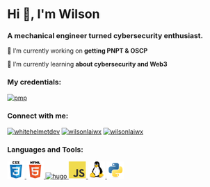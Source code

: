 <h1 align="left">Hi 👋, I'm Wilson</h1>
<h3 align="left">A mechanical engineer turned cybersecurity enthusiast.</h3>

🔭 I’m currently working on **getting PNPT & OSCP**

🌱 I’m currently learning **about cybersecurity and Web3**

<h3 align="left">My credentials:</h3>
<p align="left">
<a href="https://www.credly.com/badges/b0e8ad6e-113c-4201-a198-b030117eec56/public_url" target="blank"><img align="center" src="https://raw.githubusercontent.com/wilsonlaiwx/wilsonlaiwx/main/assets/pmp-600px.png" alt="pmp" height="50" width="50" /></a>
</p>

<h3 align="left">Connect with me:</h3>
<p align="left">
<a href="https://twitter.com/whitehelmetdev" target="blank"><img align="center" src="https://raw.githubusercontent.com/rahuldkjain/github-profile-readme-generator/master/src/images/icons/Social/twitter.svg" alt="whitehelmetdev" height="30" width="40" /></a>
<a href="https://linkedin.com/in/wilsonlaiwx" target="blank"><img align="center" src="https://raw.githubusercontent.com/rahuldkjain/github-profile-readme-generator/master/src/images/icons/Social/linked-in-alt.svg" alt="wilsonlaiwx" height="30" width="40" /></a>
<a href="https://tryhackme.com/p/WilsonLai" target="blank"><img align="center" src="https://raw.githubusercontent.com/wilsonlaiwx/wilsonlaiwx/main/assets/tryhackme_white.svg" alt="wilsonlaiwx" height="30" width="40" /></a>
</p>

<h3 align="left">Languages and Tools:</h3>
<p align="left"> <a href="https://www.w3schools.com/css/" target="_blank" rel="noreferrer"> <img src="https://raw.githubusercontent.com/devicons/devicon/master/icons/css3/css3-original-wordmark.svg" alt="css3" width="40" height="40"/> </a> <a href="https://www.w3.org/html/" target="_blank" rel="noreferrer"> <img src="https://raw.githubusercontent.com/devicons/devicon/master/icons/html5/html5-original-wordmark.svg" alt="html5" width="40" height="40"/> </a> <a href="https://gohugo.io/" target="_blank" rel="noreferrer"> <img src="https://api.iconify.design/logos-hugo.svg" alt="hugo" width="40" height="40"/> </a> <a href="https://developer.mozilla.org/en-US/docs/Web/JavaScript" target="_blank" rel="noreferrer"> <img src="https://raw.githubusercontent.com/devicons/devicon/master/icons/javascript/javascript-original.svg" alt="javascript" width="40" height="40"/> </a> <a href="https://www.linux.org/" target="_blank" rel="noreferrer"> <img src="https://raw.githubusercontent.com/devicons/devicon/master/icons/linux/linux-original.svg" alt="linux" width="40" height="40"/> </a> <a href="https://www.python.org" target="_blank" rel="noreferrer"> <img src="https://raw.githubusercontent.com/devicons/devicon/master/icons/python/python-original.svg" alt="python" width="40" height="40"/> </a> </p>
